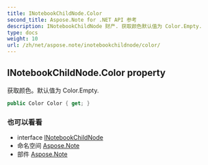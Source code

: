 ```yaml
---
title: INotebookChildNode.Color
second_title: Aspose.Note for .NET API 参考
description: INotebookChildNode 财产. 获取颜色默认值为 Color.Empty.
type: docs
weight: 10
url: /zh/net/aspose.note/inotebookchildnode/color/
---
```

## INotebookChildNode.Color property

获取颜色。默认值为 Color.Empty.

```csharp
public Color Color { get; }
```

### 也可以看看

* interface [INotebookChildNode](../)
* 命名空间 [Aspose.Note](../../inotebookchildnode/)
* 部件 [Aspose.Note](../../../)


